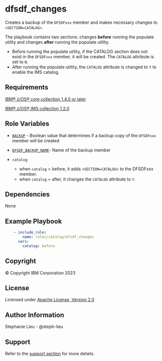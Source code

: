dfsdf_changes
=========

Creates a backup of the `DFSDFxxx` member and makes necessary changes to `<SECTION=CATALOG>`. 

The playbook contains two sections: changes **before** running the populate utility and changes **after** running the populate utility. 
- Before running the populate utility, if the CATALOG section does not exist in the `DFSDFxxx` member, it will be created. The `CATALOG` attribute is set to `N`. 
- After running the populate utitity, the `CATALOG` attribute is changed to `Y` to enable the IMS catalog.  

Requirements
------------

[IBM&reg; z/OS&reg; core collection 1.4.0 or later](https://galaxy.ansible.com/ibm/ibm_zos_core)

[IBM&reg; z/OS&reg; IMS collection 1.2.0](https://galaxy.ansible.com/ibm/ibm_zos_ims)

Role Variables
--------------
- [`BACKUP`](host_vars/zos_host.yml) - Boolean value that determines if a backup copy of the `DFSDFxxx` member will be created

- [`DFSDF_BACKUP_NAME`](host_vars/zos_host.yml)- Name of the backup member

- `catalog`
  - when `catalog` = before, it adds `<SECTION=CATALOG>` to the DFSDFxxx member. 
  - when `catalog` = after, it changes the `CATALOG` attribute to `Y`. 

Dependencies
------------

None

Example Playbook
----------------
```yaml
    - include_role:
        name: roles/catalog/dfsdf_changes
      vars: 
        catalog: before

```
Copyright
---------

© Copyright IBM Corporation 2023

License
-------

Licensed under [Apache License, Version 2.0](https://opensource.org/licenses/Apache-2.0)

Author Information
------------------

Stephanie Lieu - @steph-lieu

Support
-------

Refer to the [support section](https://github.com/IBM/z_ansible_collections_samples/blob/master/README.md#support) for more details.
